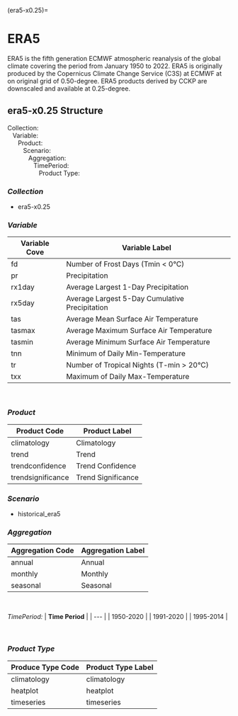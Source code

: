 (era5-x0.25)=

# ERA5

ERA5 is the fifth generation ECMWF atmospheric reanalysis of the global climate covering the period from January 1950 to 2022. ERA5 is originally produced by the Copernicus Climate Change Service (C3S) at ECMWF at on original grid of 0.50-degree. ERA5 products derived by CCKP are downscaled and available at 0.25-degree.

## era5-x0.25 Structure

Collection:<br/>
&nbsp;&nbsp;&nbsp;Variable:<br/>
&nbsp;&nbsp;&nbsp;&nbsp;&nbsp;&nbsp;Product:<br/>
&nbsp;&nbsp;&nbsp;&nbsp;&nbsp;&nbsp;&nbsp;&nbsp;&nbsp;Scenario:<br/>
&nbsp;&nbsp;&nbsp;&nbsp;&nbsp;&nbsp;&nbsp;&nbsp;&nbsp;&nbsp;&nbsp;&nbsp;Aggregation:<br/>
&nbsp;&nbsp;&nbsp;&nbsp;&nbsp;&nbsp;&nbsp;&nbsp;&nbsp;&nbsp;&nbsp;&nbsp;&nbsp;&nbsp;&nbsp;TimePeriod:<br/>
&nbsp;&nbsp;&nbsp;&nbsp;&nbsp;&nbsp;&nbsp;&nbsp;&nbsp;&nbsp;&nbsp;&nbsp;&nbsp;&nbsp;&nbsp;&nbsp;&nbsp;&nbsp;Product Type:<br/>

### *Collection*

- era5-x0.25

### *Variable*

| **Variable Cove** | **Variable Label** |
| --- | --- |
| fd | Number of Frost Days (Tmin < 0°C) |
| pr | Precipitation |
| rx1day | Average Largest 1-Day Precipitation |
| rx5day | Average Largest 5-Day Cumulative Precipitation |
| tas | Average Mean Surface Air Temperature |
| tasmax | Average Maximum Surface Air Temperature |
| tasmin | Average Minimum Surface Air Temperature |
| tnn | Minimum of Daily Min-Temperature |
| tr | Number of Tropical Nights (T-min > 20°C) |
| txx | Maximum of Daily Max-Temperature |

<br>

### *Product*

| **Product Code** | **Product Label** |
| --- | --- |
| climatology | Climatology |
| trend | Trend |
| trendconfidence | Trend Confidence |
| trendsignificance | Trend Significance |

### *Scenario*

- historical\_era5

### *Aggregation*

| **Aggregation Code** | **Aggregation Label** |
| --- | --- |
| annual | Annual |
| monthly | Monthly |
| seasonal | Seasonal |

<br>

*TimePeriod:*
| **Time Period** |
| --- |
| 1950-2020 |
| 1991-2020 |
| 1995-2014 |

<br>

### *Product Type*

| **Produce Type Code** | **Product Type Label** |
| --- | --- |
| climatology | climatology |
| heatplot | heatplot |
| timeseries | timeseries |

